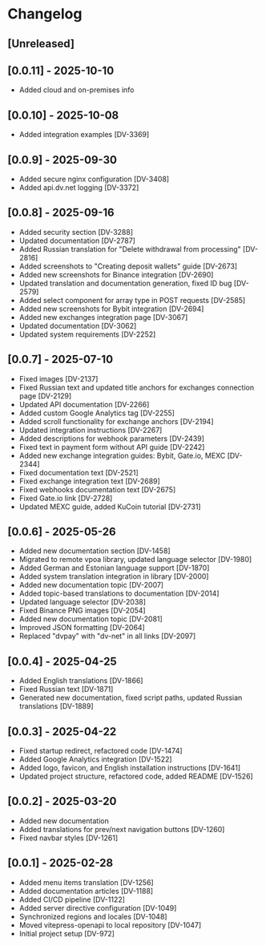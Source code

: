 # Changelog

## [Unreleased]

## [0.0.11] - 2025-10-10

- Added cloud and on-premises info

## [0.0.10] - 2025-10-08

- Added integration examples [DV-3369]

## [0.0.9] - 2025-09-30

- Added secure nginx configuration [DV-3408]
- Added api.dv.net logging [DV-3372]

## [0.0.8] - 2025-09-16

- Added security section [DV-3288]
- Updated documentation [DV-2787]
- Added Russian translation for "Delete withdrawal from processing" [DV-2816]
- Added screenshots to "Creating deposit wallets" guide [DV-2673]
- Added new screenshots for Binance integration [DV-2690]
- Updated translation and documentation generation, fixed ID bug [DV-2579]
- Added select component for array type in POST requests [DV-2585]
- Added new screenshots for Bybit integration [DV-2694]
- Added new exchanges integration page [DV-3067]
- Updated documentation [DV-3062]
- Updated system requirements [DV-2252]

## [0.0.7] - 2025-07-10

- Fixed images [DV-2137]
- Fixed Russian text and updated title anchors for exchanges connection page [DV-2129]
- Updated API documentation [DV-2266]
- Added custom Google Analytics tag [DV-2255]
- Added scroll functionality for exchange anchors [DV-2194]
- Updated integration instructions [DV-2267]
- Added descriptions for webhook parameters [DV-2439]
- Fixed text in payment form without API guide [DV-2242]
- Added new exchange integration guides: Bybit, Gate.io, MEXC [DV-2344]
- Fixed documentation text [DV-2521]
- Fixed exchange integration text [DV-2689]
- Fixed webhooks documentation text [DV-2675]
- Fixed Gate.io link [DV-2728]
- Updated MEXC guide, added KuCoin tutorial [DV-2731]

## [0.0.6] - 2025-05-26

- Added new documentation section [DV-1458]
- Migrated to remote vpoa library, updated language selector [DV-1980]
- Added German and Estonian language support [DV-1870]
- Added system translation integration in library [DV-2000]
- Added new documentation topic [DV-2007]
- Added topic-based translations to documentation [DV-2014]
- Updated language selector [DV-2038]
- Fixed Binance PNG images [DV-2054]
- Added new documentation topic [DV-2081]
- Improved JSON formatting [DV-2064]
- Replaced "dvpay" with "dv-net" in all links [DV-2097]

## [0.0.4] - 2025-04-25

- Added English translations [DV-1866]
- Fixed Russian text [DV-1871]
- Generated new documentation, fixed script paths, updated Russian translations [DV-1889]

## [0.0.3] - 2025-04-22

- Fixed startup redirect, refactored code [DV-1474]
- Added Google Analytics integration [DV-1522]
- Added logo, favicon, and English installation instructions [DV-1641]
- Updated project structure, refactored code, added README [DV-1526]

## [0.0.2] - 2025-03-20

- Added new documentation
- Added translations for prev/next navigation buttons [DV-1260]
- Fixed navbar styles [DV-1261]

## [0.0.1] - 2025-02-28

- Added menu items translation [DV-1256]
- Added documentation articles [DV-1188]
- Added CI/CD pipeline [DV-1122]
- Added server directive configuration [DV-1049]
- Synchronized regions and locales [DV-1048]
- Moved vitepress-openapi to local repository [DV-1047]
- Initial project setup [DV-972]
